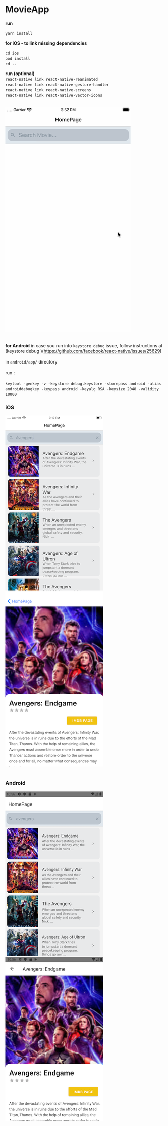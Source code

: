# MovieApp

**run**

`yarn install`

**for iOS - to link missing dependencies**

`cd ios`<br/>
`pod install`<br/>
`cd ..`<br/>

**run (optional)**<br/>
`react-native link react-native-reanimated`<br/>
`react-native link react-native-gesture-handler`<br/>
`react-native link react-native-screens`<br/>
`react-native link react-native-vector-icons`<br/><br/>

![Demo](app/assets/demo.gif)<br/><br/>

**for Android** 
in case you run into `keystore debug` issue, follow instructions at (keystore debug )(https://github.com/facebook/react-native/issues/25629)<br/><br/>
in `android/app/` directory<br/><br/>
run :<br/><br/>
`keytool -genkey -v -keystore debug.keystore -storepass android -alias androiddebugkey -keypass android -keyalg RSA -keysize 2048 -validity 10000`


### iOS
![HomePage](app/assets/homepage-ios.png)
![MoviePage](app/assets/moviescene-ios.png)<br/><br/>

### Android
![HomePage](app/assets/homepage-android.png)
![MoviePage](app/assets/moviescene-android.png)
